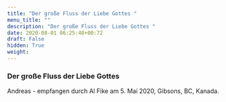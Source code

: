 ```yaml
---
title: "Der große Fluss der Liebe Gottes "
menu_title: ""
description: "Der große Fluss der Liebe Gottes "
date: 2020-08-01 06:25:48+00:72
draft: False
hidden: True
weight:
---
```

### Der große Fluss der Liebe Gottes

Andreas - empfangen durch Al Fike am 5. Mai 2020, Gibsons, BC, Kanada.
